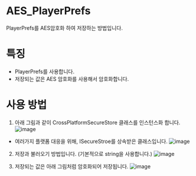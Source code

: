 # AES_PlayerPrefs
PlayerPrefs를 AES암호화 하여 저장하는 방법입니다.


# 특징
* PlayerPrefs를 사용합니다.
* 저장되는 값은 AES 암호화를 사용해서 암호화합니다.

# 사용 방법

1. 아래 그림과 같이 CrossPlatformSecureStore 클래스를 인스턴스화 합니다.
![image](https://github.com/user-attachments/assets/c90d120e-8ef2-45ed-8069-2c174ac28bc7)
* 여러가지 플랫폼 대응을 위해, ISecureStroe를 상속받은 클래스입니다.
![image](https://github.com/user-attachments/assets/3f730137-e353-4ab1-9b3e-89d3c8642ff9)

2. 저장과 불러오기 방법입니다. (기본적으로 string을 사용합니다.)
![image](https://github.com/user-attachments/assets/e511bd85-cb8a-4df8-899e-01a2c068dd91)

3. 저장되는 값은 아래 그림처럼 암호화되어 저장됩니다.
![image](https://github.com/user-attachments/assets/335dcd4d-2803-40bf-8ebc-ede27faffab6)


